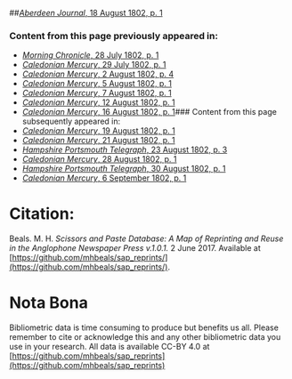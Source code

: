 ##[*Aberdeen Journal*, 18 August 1802, p. 1](https://mhbeals.github.io/sap_html/Aberdeen-Journal/Aberdeen-Journal-18-August-1802-p-1)

### Content from this page previously appeared in:
+ [*Morning Chronicle*, 28 July 1802, p. 1](https://mhbeals.github.io/sap_html/Morning-Chronicle/Morning-Chronicle-28-July-1802-p-1)
+ [*Caledonian Mercury*, 29 July 1802, p. 1](https://mhbeals.github.io/sap_html/Caledonian-Mercury/Caledonian-Mercury-29-July-1802-p-1)
+ [*Caledonian Mercury*, 2 August 1802, p. 4](https://mhbeals.github.io/sap_html/Caledonian-Mercury/Caledonian-Mercury-2-August-1802-p-4)
+ [*Caledonian Mercury*, 5 August 1802, p. 1](https://mhbeals.github.io/sap_html/Caledonian-Mercury/Caledonian-Mercury-5-August-1802-p-1)
+ [*Caledonian Mercury*, 7 August 1802, p. 1](https://mhbeals.github.io/sap_html/Caledonian-Mercury/Caledonian-Mercury-7-August-1802-p-1)
+ [*Caledonian Mercury*, 12 August 1802, p. 1](https://mhbeals.github.io/sap_html/Caledonian-Mercury/Caledonian-Mercury-12-August-1802-p-1)
+ [*Caledonian Mercury*, 16 August 1802, p. 1](https://mhbeals.github.io/sap_html/Caledonian-Mercury/Caledonian-Mercury-16-August-1802-p-1)### Content from this page subsequently appeared in:
+ [*Caledonian Mercury*, 19 August 1802, p. 1](https://mhbeals.github.io/sap_html/Caledonian-Mercury/Caledonian-Mercury-19-August-1802-p-1)
+ [*Caledonian Mercury*, 21 August 1802, p. 1](https://mhbeals.github.io/sap_html/Caledonian-Mercury/Caledonian-Mercury-21-August-1802-p-1)
+ [*Hampshire Portsmouth Telegraph*, 23 August 1802, p. 3](https://mhbeals.github.io/sap_html/Hampshire-Portsmouth-Telegraph/Hampshire-Portsmouth-Telegraph-23-August-1802-p-3)
+ [*Caledonian Mercury*, 28 August 1802, p. 1](https://mhbeals.github.io/sap_html/Caledonian-Mercury/Caledonian-Mercury-28-August-1802-p-1)
+ [*Hampshire Portsmouth Telegraph*, 30 August 1802, p. 1](https://mhbeals.github.io/sap_html/Hampshire-Portsmouth-Telegraph/Hampshire-Portsmouth-Telegraph-30-August-1802-p-1)
+ [*Caledonian Mercury*, 6 September 1802, p. 1](https://mhbeals.github.io/sap_html/Caledonian-Mercury/Caledonian-Mercury-6-September-1802-p-1)
                    
# Citation: 

Beals. M. H. *Scissors and Paste Database: A Map of Reprinting and Reuse in the Anglophone Newspaper Press v.1.0.1.* 2 June 2017. Available at [https://github.com/mhbeals/sap_reprints/](https://github.com/mhbeals/sap_reprints/). 
                    
# Nota Bona

Bibliometric data is time consuming to produce but benefits us all. Please remember to cite or acknowledge this and any other bibliometric data you use in your research. All data is available CC-BY 4.0 at [https://github.com/mhbeals/sap_reprints](https://github.com/mhbeals/sap_reprints)